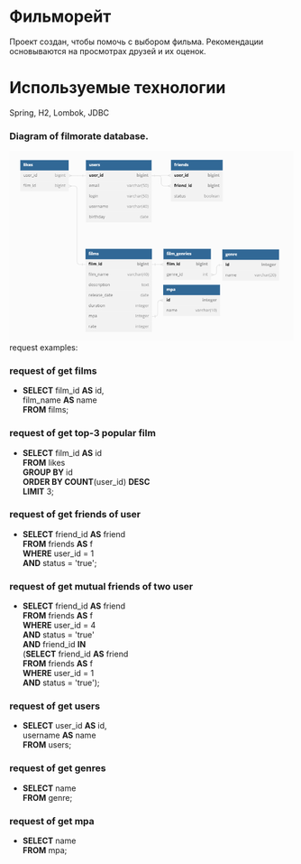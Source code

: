 # Фильморейт
Проект создан, чтобы помочь с выбором фильма. Рекомендации основываются на просмотрах друзей и их оценок.  

# Используемые технологии
Spring, H2, Lombok, JDBC  

### Diagram of filmorate database.
![Screenshot of the diagram of database.](/src/main/resources/images/diagram.png/)
request examples:

### request of get films  
- **SELECT** film_id **AS** id,  
film_name **AS** name  
**FROM** films;

### request of get top-3 popular film  
- **SELECT** film_id **AS** id  
**FROM** likes  
**GROUP BY** id  
**ORDER BY COUNT**(user_id) **DESC**  
**LIMIT** 3;  

### request of get friends of user  
- **SELECT** friend_id **AS** friend  
**FROM** friends **AS** f  
**WHERE** user_id = 1  
**AND** status = 'true';

### request of get mutual friends of two user  
- **SELECT** friend_id **AS** friend  
**FROM** friends **AS** f  
**WHERE** user_id = 4  
**AND** status = 'true'  
**AND** friend_id **IN**  
(**SELECT** friend_id **AS** friend  
**FROM** friends **AS** f  
**WHERE** user_id = 1  
**AND** status = 'true');

### request of get users  
- **SELECT** user_id **AS** id,  
username **AS** name  
**FROM** users;

### request of get genres
- **SELECT** name  
**FROM** genre;

### request of get mpa
- **SELECT** name  
**FROM** mpa;
